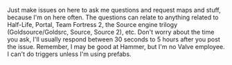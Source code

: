 Just make issues on here to ask me questions and request maps and stuff, because I'm on here often.
The questions can relate to anything related to Half-Life, Portal, Team Fortress 2, the Source engine trilogy (Goldsource/Goldsrc, Source, Source 2), etc.
Don't worry about the time you ask, I'll usually respond between 30 seconds to 5 hours after you post the issue.
Remember, I may be good at Hammer, but I'm no Valve employee. I can't do triggers unless I'm using prefabs.
